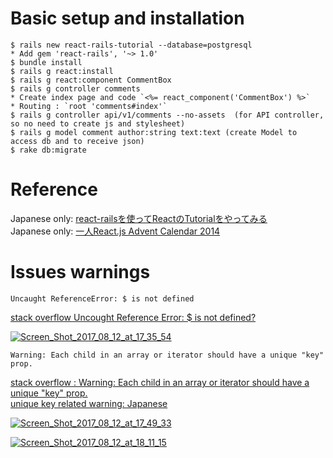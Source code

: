 # Basic setup and installation   
````  
$ rails new react-rails-tutorial --database=postgresql  
* Add gem 'react-rails', '~> 1.0'   
$ bundle install  
$ rails g react:install  
$ rails g react:component CommentBox  
$ rails g controller comments  
* Create index page and code `<%= react_component('CommentBox') %>`    
* Routing : `root 'comments#index'`  
$ rails g controller api/v1/comments --no-assets  (for API controller, so no need to create js and stylesheet)    
$ rails g model comment author:string text:text (create Model to access db and to receive json)  
$ rake db:migrate
````  
  
# Reference    
  Japanese only: [react-railsを使ってReactのTutorialをやってみる](http://qiita.com/joe-re/items/96f12dda4a62470d1d7c)     
  Japanese only: [一人React.js Advent Calendar 2014](http://qiita.com/advent-calendar/2014/reactjs)    

# Issues warnings   
  ````  
  Uncaught ReferenceError: $ is not defined  
  ````  
    
  [stack overflow Uncought Reference Error: $ is not defined?](https://stackoverflow.com/questions/2075337/uncaught-referenceerror-is-not-defined)  

          
  <a href="https://ibb.co/hqbWRa"><img src="https://image.ibb.co/jPwnzv/Screen_Shot_2017_08_12_at_17_35_54.png" alt="Screen_Shot_2017_08_12_at_17_35_54" border="0"></a>  
      
     
       
  ````  
  Warning: Each child in an array or iterator should have a unique "key" prop.   
  ````    
  [stack overflow : Warning: Each child in an array or iterator should have a unique "key" prop.](https://stackoverflow.com/questions/34576332/warning-each-child-in-an-array-or-iterator-should-have-a-unique-key-prop-che)    
  [unique key related warning: Japanese](http://h3poteto.hatenablog.com/entry/2016/01/03/013921)  

        
  <a href="https://ibb.co/cxkEev"><img src="https://image.ibb.co/naSSzv/Screen_Shot_2017_08_12_at_17_49_33.png" alt="Screen_Shot_2017_08_12_at_17_49_33" border="0"></a>  
      
  <a href="https://ibb.co/nEXwRa"><img src="https://image.ibb.co/ickGRa/Screen_Shot_2017_08_12_at_18_11_15.png" alt="Screen_Shot_2017_08_12_at_18_11_15" border="0"></a>  
    


      